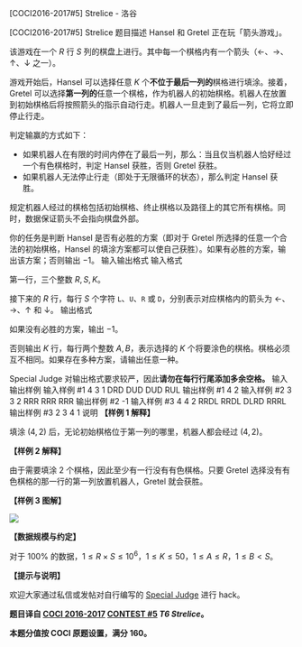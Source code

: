 



[COCI2016-2017#5] Strelice - 洛谷














[COCI2016-2017#5] Strelice
题目描述
Hansel 和 Gretel 正在玩「箭头游戏」。

该游戏在一个 $R$ 行 $S$ 列的棋盘上进行。其中每一个棋格内有一个箭头（$\leftarrow$、$\rightarrow$、$\uparrow$、$\downarrow$ 之一）。

游戏开始后，Hansel 可以选择任意 $K$ 个**不位于最后一列的**棋格进行填涂。接着，Gretel 可以选择**第一列的**任意一个棋格，作为机器人的初始棋格。机器人在放置到初始棋格后将按照箭头的指示自动行走。机器人一旦走到了最后一列，它将立即停止行走。

判定输赢的方式如下：

- 如果机器人在有限的时间内停在了最后一列，那么：当且仅当机器人恰好经过一个有色棋格时，判定 Hansel 获胜，否则 Gretel 获胜。
- 如果机器人无法停止行走（即处于无限循环的状态），那么判定 Hansel 获胜。

规定机器人经过的棋格包括初始棋格、终止棋格以及路径上的其它所有棋格。同时，数据保证箭头不会指向棋盘外部。

你的任务是判断 Hansel 是否有必胜的方案（即对于 Gretel 所选择的任意一个合法的初始棋格，Hansel 的填涂方案都可以使自己获胜）。如果有必胜的方案，输出该方案；否则输出 $-1$。
输入输出格式
输入格式

第一行，三个整数 $R,S,K$。

接下来的 $R$ 行，每行 $S$ 个字符 $\texttt L$、$\texttt U$、$\texttt R$ 或 $\texttt D$，分别表示对应棋格内的箭头为 $\leftarrow$、$\rightarrow$、$\uparrow$ 和 $\downarrow$。
输出格式

如果没有必胜的方案，输出 $-1$。

否则输出 $K$ 行，每行两个整数 $A,B$，表示选择的 $K$ 个将要涂色的棋格。棋格必须互不相同。如果存在多种方案，请输出任意一种。

Special Judge 对输出格式要求较严，因此**请勿在每行行尾添加多余空格。**
输入输出样例
输入样例 #1
4 3 1
DRD
DUD
DUD
RUL
输出样例 #1
4 2
输入样例 #2
3 3 2
RRR
RRR
RRR
输出样例 #2
-1
输入样例 #3
4 4 2
RRDL
RRDL
DLRD
RRRL
输出样例 #3
2 3
4 1
说明
**【样例 1 解释】**

填涂 $(4,2)$ 后，无论初始棋格位于第一列的哪里，机器人都会经过 $(4,2)$。

**【样例 2 解释】**

由于需要填涂 $2$ 个棋格，因此至少有一行没有有色棋格。只要 Gretel 选择没有有色棋格的那一行的第一列放置机器人，Gretel 就会获胜。

**【样例 3 图解】**

![](https://cdn.luogu.com.cn/upload/image_hosting/oy6p59p5.png?x-oss-process=image/resize,m_lfit,h_200)

**【数据规模与约定】**

对于 $100\%$ 的数据，$1 \le R \times S \le 10^6$，$1 \le K \le 50$，$1 \le A \le R$，$1 \le B \lt S$。

**【提示与说明】**

欢迎大家通过私信或发帖对自行编写的 [Special Judge](https://www.luogu.com.cn/paste/k9jt7zoy) 进行 hack。

**题目译自 [COCI 2016-2017](https://hsin.hr/coci/archive/2016_2017/) [CONTEST #5](https://hsin.hr/coci/archive/2016_2017/contest5_tasks.pdf) _T6 Strelice_。**

**本题分值按 COCI 原题设置，满分 $160$。**






